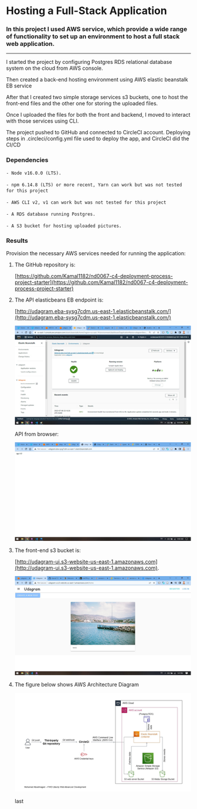 # Hosting a Full-Stack Application

### In this project I used AWS service, which provide a wide range of functionality to set up an environment to host a full stack web application.

---

I started the project by configuring Postgres RDS relational database system on the cloud from AWS console.

Then created a back-end hosting environment using AWS elastic beanstalk EB service

After that I created two simple storage services s3 buckets, one to host the front-end files and the other one for storing the uploaded files.

Once I uploaded the files for both the front and backend, I moved to interact with those services using CLI.

The project pushed to GitHub and connected to CircleCI account. Deploying steps in .circleci/config.yml file used to deploy the app, and CircleCI did the CI/CD

### Dependencies

```
- Node v16.0.0 (LTS).

- npm 6.14.8 (LTS) or more recent, Yarn can work but was not tested for this project

- AWS CLI v2, v1 can work but was not tested for this project

- A RDS database running Postgres.

- A S3 bucket for hosting uploaded pictures.

```

### Results

Provision the necessary AWS services needed for running the application:

1. The GitHub repository is:

   [https://github.com/Kamal1182/nd0067-c4-deployment-process-project-starter](https://github.com/Kamal1182/nd0067-c4-deployment-process-project-starter)

2. The API elasticbeans EB endpoint is:

   [http://udagram.eba-sysg7cdm.us-east-1.elasticbeanstalk.com/](http://udagram.eba-sysg7cdm.us-east-1.elasticbeanstalk.com/)

   ![EB environment](https://github.com/Kamal1182/nd0067-c4-deployment-process-project-starter/blob/master/env-3.jpg?raw=true)

   API from browser: 

   ![backend_running_from_eb](https://github.com/Kamal1182/nd0067-c4-deployment-process-project-starter/blob/master/backend_running_from_eb.jpg?raw=true)


3. The front-end s3 bucket is: 

   [http://udagram-ui.s3-website-us-east-1.amazonaws.com](http://udagram-ui.s3-website-us-east-1.amazonaws.com).

   ![s3udagrm-ui](https://github.com/Kamal1182/nd0067-c4-deployment-process-project-starter/blob/master/s3udagrm-ui.jpg?raw=true)

4. The figure below shows AWS Architecture Diagram

   ![Architecture Diagram](https://github.com/Kamal1182/nd0067-c4-deployment-process-project-starter/blob/master/ArchitectureDiagram.jpg?raw=true)

   last